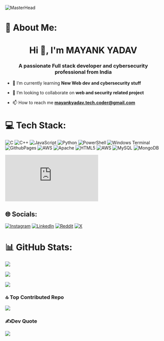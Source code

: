 ![MasterHead](https://i.pinimg.com/originals/f3/65/ab/f365ab2ff03dec54688b7a6aee0ea34c.jpg)
# 💫 About Me:
<h1 align="center">Hi 👋, I'm MAYANK YADAV</h1>
<h3 align="center">A passionate Full stack developer and cybersecurity professional from India</h3>

- 🌱 I’m currently learning **New Web dev and cybersecurity stuff**

- 👯 I’m looking to collaborate on **web and security related project**

- 📫 How to reach me **mayankyadav.tech.coder@gmail.com**


<p align="left">
</p>









# 💻 Tech Stack:
![C](https://img.shields.io/badge/c-%2300599C.svg?style=for-the-badge&logo=c&logoColor=white) ![C++](https://img.shields.io/badge/c++-%2300599C.svg?style=for-the-badge&logo=c%2B%2B&logoColor=white) ![JavaScript](https://img.shields.io/badge/javascript-%23323330.svg?style=for-the-badge&logo=javascript&logoColor=%23F7DF1E) ![Python](https://img.shields.io/badge/python-3670A0?style=for-the-badge&logo=python&logoColor=ffdd54) ![PowerShell](https://img.shields.io/badge/PowerShell-%235391FE.svg?style=for-the-badge&logo=powershell&logoColor=white) ![Windows Terminal](https://img.shields.io/badge/Windows%20Terminal-%234D4D4D.svg?style=for-the-badge&logo=windows-terminal&logoColor=white) ![GithubPages](https://img.shields.io/badge/github%20pages-121013?style=for-the-badge&logo=github&logoColor=white) ![AWS](https://img.shields.io/badge/AWS-%23FF9900.svg?style=for-the-badge&logo=amazon-aws&logoColor=white) ![Apache](https://img.shields.io/badge/apache-%23D42029.svg?style=for-the-badge&logo=apache&logoColor=white) ![HTML5](https://img.shields.io/badge/html5-%23E34F26.svg?style=for-the-badge&logo=html5&logoColor=white) ![AWS](https://img.shields.io/badge/AWS-%23FF9900.svg?style=for-the-badge&logo=amazon-aws&logoColor=white) ![MySQL](https://img.shields.io/badge/mysql-4479A1.svg?style=for-the-badge&logo=mysql&logoColor=white) ![MongoDB](https://img.shields.io/badge/MongoDB-%234ea94b.svg?style=for-the-badge&logo=mongodb&logoColor=white)
<br>
<iframe src="https://tryhackme.com/api/v2/badges/public-profile?userPublicId=2190681" style='border:none;'></iframe>
<br>



## 🌐 Socials:
[![Instagram](https://img.shields.io/badge/Instagram-%23E4405F.svg?logo=Instagram&logoColor=white)]("""link""") [![LinkedIn](https://img.shields.io/badge/LinkedIn-%230077B5.svg?logo=linkedin&logoColor=white)](https://www.linkedin.com/in/mayank-yadav-554620307/) [![Reddit](https://img.shields.io/badge/Reddit-%23FF4500.svg?logo=Reddit&logoColor=white)](https://www.reddit.com/user/mayank_kumar_103/) [![X](https://img.shields.io/badge/X-black.svg?logo=X&logoColor=white)](https://x.com/https://x.com/mayank_night) 

# 📊 GitHub Stats:
![](https://github-readme-stats.vercel.app/api?username=MayanK23YadaV&theme=tokyonight&hide_border=false&include_all_commits=true&count_private=true)<br/>
<br>
![](https://github-readme-streak-stats.herokuapp.com/?user=MayanK23YadaV&theme=tokyonight&hide_border=false)<br/>
<br>
![](https://github-readme-stats.vercel.app/api/top-langs/?username=MayanK23YadaV&theme=tokyonight&hide_border=false&include_all_commits=true&count_private=true&layout=compact)



### 🔝 Top Contributed Repo
![](https://github-contributor-stats.vercel.app/api?username=MayanK23YadaV&limit=5&theme=dark&combine_all_yearly_contributions=true)



### ✍️Dev Quote
![](https://quotes-github-readme.vercel.app/api?type=horizontal&theme=tokyonight)

